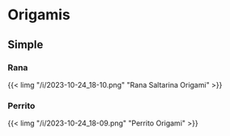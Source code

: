 # Origamis

## Simple

### Rana
{{< limg "/i/2023-10-24_18-10.png" "Rana Saltarina Origami" >}}

### Perrito
{{< limg "/i/2023-10-24_18-09.png" "Perrito Origami" >}}
